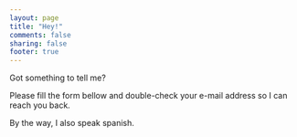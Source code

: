 ```yaml
---
layout: page
title: "Hey!"
comments: false
sharing: false
footer: true
---
```

Got something to tell me?

Please fill the form bellow and double-check your e-mail address so I can reach you back.

By the way, I also speak spanish. 

